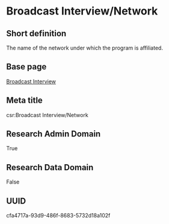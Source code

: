 # Broadcast Interview/Network
## Short definition
The name of the network under which the program is affiliated.
## Base page
[Broadcast Interview](../../Objects/Broadcast%20Interview.md)
## Meta title
csr:Broadcast Interview/Network
## Research Admin Domain
True
## Research Data Domain
False
## UUID
cfa4717a-93d9-486f-8683-5732d18a102f

